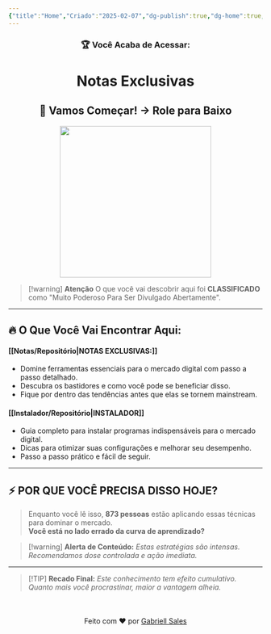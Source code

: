 ```yaml
---
{"title":"Home","Criado":"2025-02-07","dg-publish":true,"dg-home":true,"tags":["gardenEntry"],"permalink":"/home/","dgPassFrontmatter":true}
---
```



<div align="center"> <h3>🏆 Você Acaba de Acessar:</h3> <h1>Notas Exclusivas</h1>  <h2>🚀 Vamos Começar! → Role para Baixo</h2> </div>

<div align="center">
  <img src="https://media3.giphy.com/media/v1.Y2lkPTc5MGI3NjExOWtsY3U5bnZnbjF3cnJqa3JiM3NsYWtuZWw2NnJjMjRkYjU5MWpjciZlcD12MV9pbnRlcm5hbF9naWZfYnlfaWQmY3Q9Zw/xT5LMWNOjGqJzUfyve/giphy.gif" width="300">
</div>

> [!warning] **Atenção**
> O que você vai descobrir aqui foi **CLASSIFICADO** como "Muito Poderoso Para Ser Divulgado Abertamente".

---
## 🔥 **O Que Você Vai Encontrar Aqui:**

#### **[[Notas/Repositório\|NOTAS EXCLUSIVAS:]]**

- Domine ferramentas essenciais para o mercado digital com passo a passo detalhado.
- Descubra os bastidores e como você pode se beneficiar disso.
- Fique por dentro das tendências antes que elas se tornem mainstream.

#### **[[Instalador/Repositório\|INSTALADOR]]** 

- Guia completo para instalar programas indispensáveis para o mercado digital.
- Dicas para otimizar suas configurações e melhorar seu desempenho.
- Passo a passo prático e fácil de seguir.

---
## ⚡ **POR QUE VOCÊ PRECISA DISSO HOJE?**

>Enquanto você lê isso, **873 pessoas** estão aplicando essas técnicas para dominar o mercado.  
**Você está no lado errado da curva de aprendizado?**

> [!warning] **Alerta de Conteúdo:**
> _Estas estratégias são intensas. Recomendamos dose controlada e ação imediata._

---

> [!TIP] **Recado Final:**
>_Este conhecimento tem efeito cumulativo. Quanto mais você procrastinar, maior a vantagem alheia._

<div align="center" style="margin-top:50px">
  <p>Feito com ❤️ por <a href="https://gabriellsales.com.br" target="_blank">Gabriell Sales</a></p>
</div>